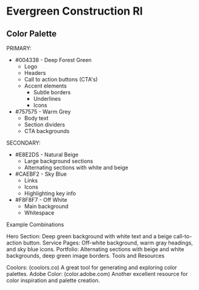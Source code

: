 # Evergreen Construction RI

## Color Palette

PRIMARY:

- #004338 - Deep Forest Green
  - Logo
  - Headers
  - Call to action buttons (CTA's)
  - Accent elements
    - Subtle borders
    - Underlines
    - Icons
- #757575 - Warm Grey
  - Body text
  - Section dividers
  - CTA backgrounds

SECONDARY:

- #E8E2DS - Natural Beige
  - Large background sections
  - Alternating sections with white and beige
- #CAEBF2 - Sky Blue
  - Links
  - Icons
  - Highlighting key info
- #F8F8F7 - Off White
  - Main background
  - Whitespace

Example Combinations

Hero Section: Deep green background with white text and a beige call-to-action button.
Service Pages: Off-white background, warm gray headings, and sky blue icons.
Portfolio: Alternating sections with beige and white backgrounds, deep green image borders.
Tools and Resources

Coolors: (coolors.co) A great tool for generating and exploring color palettes.
Adobe Color: (color.adobe.com) Another excellent resource for color inspiration and palette creation.